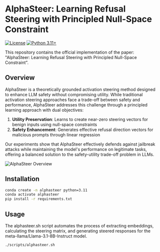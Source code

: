 # AlphaSteer: Learning Refusal Steering with Principled Null-Space Constraint

[![License](https://img.shields.io/badge/License-Apache%202.0-blue.svg)](https://opensource.org/licenses/Apache-2.0)
[![Python 3.11+](https://img.shields.io/badge/python-3.11+-blue.svg)](https://www.python.org/downloads/release/python-3110/)

This repository contains the official implementation of the paper: "AlphaSteer: Learning Refusal Steering with Principled Null-Space Constraint".

## Overview
AlphaSteer is a theoretically grounded activation steering method designed to enhance LLM safety without compromising utility. While traditional activation steering approaches face a trade-off between safety and performance, AlphaSteer addresses this challenge through a principled learning approach with dual objectives:

1. **Utility Preservation**: Learns to create near-zero steering vectors for benign inputs using null-space constraints
2. **Safety Enhancement**: Generates effective refusal direction vectors for malicious prompts through linear regression

Our experiments show that AlphaSteer effectively defends against jailbreak attacks while maintaining the model's performance on legitimate tasks, offering a balanced solution to the safety-utility trade-off problem in LLMs.

![AlphaSteer Overview](assets/MainFigure.jpeg)

## Installation

```bash
conda create -n alphasteer python=3.11
conda activate alphasteer
pip install -r requirements.txt
```

## Usage
The alphasteer.sh script automates the process of extracting embeddings, calculating the steering matrix, and generating steered responses for the meta-llama/Llama-3.1-8B-Instruct model. 
```
./scripts/alphasteer.sh
```


